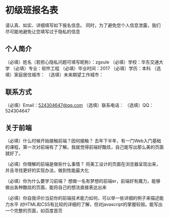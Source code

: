 # 初级班报名表

请认真、如实、详细填写如下报名信息。
同时，为了避免您个人信息泄露，我们尽可能地避免让您填写过于隐私的信息

## 个人简介

（必填）姓名（若担心隐私问题可填写昵称）：zgxule
（必填）学校：华东交通大学
（必填）专业：软件工程
（必填）毕业时间：2017
（必填）学历：本科
（选填）家庭居住城市：
（选填）未来期望工作城市：

## 联系方式

（必填）Email：524304647@qq.com
（选填）联系电话：
（选填）QQ：524304647

## 关于前端

（必填）什么时候开始接触前端？因何接触？
去年下半年，有一门Web入门基础的课程，第一次对前端有了了解。我就觉得前端好酷炫，自己能写出那么美的页面就好了。

（必填）你理解的前端是做些什么事情？
将美工设计的页面在浏览器呈现出来，并且寻找更好的实现办法，做到性能最大化

（必填）你为什么要学习前端？
想做一名有梦想的前端er，前端好有魔力，能够做出各种酷炫的页面，能将自己的想法直接表达出来

（必填）你自我评价当前你的前端技术能力如何，可以举一些详细的例子来描述能力水平
对HTML和CSS有比较的详细的了解，但对javascript的掌握较弱。能写出一个完整的页面，如百度首页

